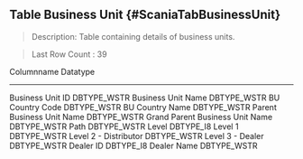 Table Business Unit {#ScaniaTabBusinessUnit}
-------------------

> Description: Table containing details of business units.

> Last Row Count : 39

  Columnname                        Datatype
  --------------------------------- --------------
  Business Unit ID                  DBTYPE\_WSTR
  Business Unit Name                DBTYPE\_WSTR
  BU Country Code                   DBTYPE\_WSTR
  BU Country Name                   DBTYPE\_WSTR
  Parent Business Unit Name         DBTYPE\_WSTR
  Grand Parent Business Unit Name   DBTYPE\_WSTR
  Path                              DBTYPE\_WSTR
  Level                             DBTYPE\_I8
  Level 1                           DBTYPE\_WSTR
  Level 2 - Distributor             DBTYPE\_WSTR
  Level 3 - Dealer                  DBTYPE\_WSTR
  Dealer ID                         DBTYPE\_I8
  Dealer Name                       DBTYPE\_WSTR
